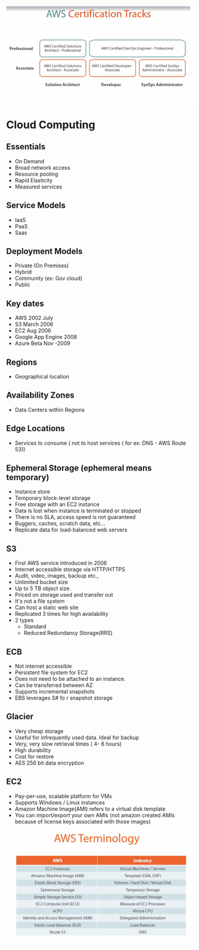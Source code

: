 ![Certification Tracks](https://github.com/sairamaj/awssolutionarchitectexam/blob/master/images/certificationtracks.png)

# Cloud Computing
## Essentials
* On Demand
* Broad network access
* Resource pooling
* Rapid Elasticity 
* Measured services

## Service Models
* IaaS
* PaaS
* Saas

## Deployment Models
* Private (On Premises)
* Hybrid
* Community (ex: Gov cloud)
* Public    

## Key dates
* AWS 2002 July
* S3 March 2006
* EC2 Aug 2006
* Google App Engine 2008
* Azure Beta Nov -2009

## Regions
* Geographical location
## Availability Zones
* Data Centers within Regions
## Edge Locations
* Services to consume ( not to host services ( for ex: DNS - AWS Route 53))

## Ephemeral Storage (ephemeral means temporary)
* Instance store
* Temporary block-level storage
* Free storage with an EC2 instance
* Data is lost when instance is terminated or stopped
* There is no SLA, access speed is not guaranteed
* Buggers, caches, scratch data, etc...
* Replicate data for load-balanced web servers

## S3
* First AWS service introduced in 2006
* Internet accessible storage via HTTP/HTTPS
* Audit, video, images, backup etc.,
* Unlimited bucket size
* Up to 5 TB object size.
* Priced on storage used and transfer out
* It's not a file system
* Can host a static web site
* Replicated 3 times for high availability
* 2 types
  * Standard
  * Reduced Redundancy Storage(RRS) 

## ECB
* Not internet accessible
* Persistent file system for EC2
* Does not need to be attached to an instance.
* Can be transferred between AZ
* Supports incremental snapshots
* EBS leverages S# fo r snapshot storage

## Glacier
* Very cheap storage
* Useful for infrequently used data. Ideal for backup
* Very, very slow retrieval times ( 4- 6 hours)
* High durability
* Cost for restore
* AES 256 bit data encryption
 
## EC2
* Pay-per-use, scalable platform for VMs
* Supports Windows / Linux instances
* Amazon Machine Image(AMI) refers to a virtual disk template
* You can import/export your own AMIs (not amazon created AMIs because of license keys associated with those images)

![AWS terminology](https://github.com/sairamaj/awssolutionarchitectexam/blob/master/images/awsterminology.png)